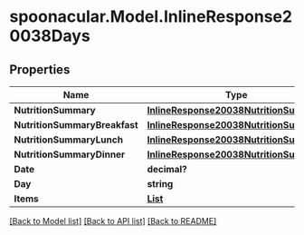# spoonacular.Model.InlineResponse20038Days
## Properties

Name | Type | Description | Notes
------------ | ------------- | ------------- | -------------
**NutritionSummary** | [**InlineResponse20038NutritionSummary**](InlineResponse20038NutritionSummary.md) |  | [optional] 
**NutritionSummaryBreakfast** | [**InlineResponse20038NutritionSummary**](InlineResponse20038NutritionSummary.md) |  | [optional] 
**NutritionSummaryLunch** | [**InlineResponse20038NutritionSummary**](InlineResponse20038NutritionSummary.md) |  | [optional] 
**NutritionSummaryDinner** | [**InlineResponse20038NutritionSummary**](InlineResponse20038NutritionSummary.md) |  | [optional] 
**Date** | **decimal?** |  | 
**Day** | **string** |  | 
**Items** | [**List<InlineResponse20038Items>**](InlineResponse20038Items.md) |  | [optional] 

[[Back to Model list]](../README.md#documentation-for-models) [[Back to API list]](../README.md#documentation-for-api-endpoints) [[Back to README]](../README.md)

